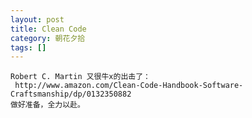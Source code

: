 ```yaml
---
layout: post
title: Clean Code
category: 朝花夕拾
tags: []
---
```


	Robert C. Martin 又很牛x的出击了：
	 http://www.amazon.com/Clean-Code-Handbook-Software-Craftsmanship/dp/0132350882
	做好准备，全力以赴。 